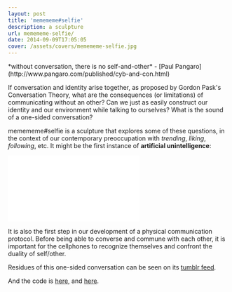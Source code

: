 ```yaml
---
layout: post
title: 'memememe#selfie'
description: a sculpture
url: memememe-selfie/
date: 2014-09-09T17:05:05
cover: /assets/covers/memememe-selfie.jpg
---
```


<div class="align-right">
  *without conversation, there is no self-and-other*  
  &#45; [Paul Pangaro](http://www.pangaro.com/published/cyb-and-con.html)
</div>

If conversation and identity arise together, as proposed by Gordon Pask's Conversation Theory, what are the consequences (or limitations) of communicating without an other? Can we just as easily construct our identity and our environment while talking to ourselves? What is the sound of a one-sided conversation?

memememe#selfie is a sculpture that explores some of these questions, in the context of our contemporary preoccupation with *trending*, *liking*, *following*, etc. It might be the first instance of **artificial unintelligence**:

<div class="video-wrapper video-wrapper-16x9">
  <iframe src="//player.vimeo.com/video/108008040" frameborder="0" webkitallowfullscreen="" mozallowfullscreen="" allowfullscreen=""></iframe>
</div>

It is also the first step in our development of a physical communication protocol. Before being able to converse and commune with each other, it is important for the cellphones to recognize themselves and confront the duality of self/other.

Residues of this one-sided conversation can be seen on its [tumblr feed](http://memememeselfie.tumblr.com).

And the code is [here](https://github.com/thiagohersan/memememe/tree/master/Python/selfieMemememe), and [here](https://github.com/thiagohersan/memememe/tree/master/Android/selfieMemememe).
